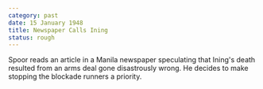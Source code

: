 ```yaml
---
category: past
date: 15 January 1948
title: Newspaper Calls Ining
status: rough
---
```



Spoor reads an article in a Manila newspaper
speculating that Ining's death resulted from an arms deal gone
disastrously wrong. He decides to make stopping the blockade runners a
priority.
